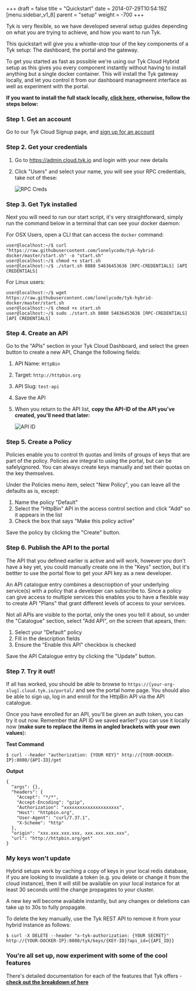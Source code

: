 +++
draft = false
title = "Quickstart"
date = 2014-07-29T10:54:19Z
[menu.sidebar_v1_8]
    parent = "setup"
    weight = -700
+++

Tyk is very flexible, so we have developed several setup guides depending on what you are trying to achieve, and how you want to run Tyk.

This quickstart will give you a whistle-stop tour of the key components of a Tyk setup: The dashboard, the portal and the gateway.

To get you started as fast as possible we're using our Tyk Cloud Hybrid setup as this gives you every component instantly without having to install anything but a single docker container. This will install the Tyk gateway locally, and let you control it from our dashboard managmeent interface as well as experiment with the portal.

**If you want to install the full stack locally, [click here](../docker/), otherwise, follow the steps below:**

### Step 1. Get an account

Go to our Tyk Cloud Signup page, and [sign up for an account](https://cloud.tyk.io/signup)

### Step 2. Get your credentials

1. Go to https://admin.cloud.tyk.io and login with your new details
2. Click "Users" and select your name, you will see your RPC credentials, take not of these:


	![RPC Creds](/imgs/quickstart-creds.png)


### Step 3. Get Tyk installed

Next you will need to run our start script, it's very straightforward, simply run the command below in a terminal that can see your docker daemon:

For OSX Users, open a CLI that can access the `docker` command:

	user@localhost:~/$ curl "https://raw.githubusercontent.com/lonelycode/tyk-hybrid-docker/master/start.sh" -o "start.sh"
	user@localhost:~/$ chmod +x start.sh
	user@localhost:~/$ ./start.sh 8080 54636453636 [RPC-CREDENTIALS] [API CREDENTIALS]

For Linux users:

	user@localhost:~/$ wget https://raw.githubusercontent.com/lonelycode/tyk-hybrid-docker/master/start.sh
	user@localhost:~/$ chmod +x start.sh
	user@localhost:~/$ sudo ./start.sh 8080 54636453636 [RPC-CREDENTIALS] [API CREDENTIALS]

### Step 4. Create an API

Go to the "APIs" section in your Tyk Cloud Dashboard, and select the green button to create a new API, Change the following fields:

1. API Name: `HttpBin`
2. Target: `http://httpbin.org`
3. API Slug: `test-api`
4. Save the API
5. When you return to the API list, **copy the API-ID of the API you've created, you'll need that later:**

	![API ID](/imgs/registered-apis.png)

### Step 5. Create a Policy

Policies enable you to control th quotas and limits of groups of keys that are part of the policy. Policies are integral to using the portal, but can be safelyignored. You can always create keys manually and set their quotas on the key themselves.

Under the Policies menu item, select "New Policy", you can leave all the defaults as is, except: 

1. Name the policy "Default"
2. Select the "HttpBin" API in the access control section and click "Add" so it appears in the list
3. Check the box that says "Make this policy active"

Save the policy by clicking the "Create" button.

### Step 6. Publish the API to the portal

The API that you defined earlier is active and will work, however you don't have a key yet, you could manually create one in the "Keys" section, but it's bettter to use the portal flow to get your API key as a new developer. 

An API catalogue entry combines a descrioption of your underlying service(s) with a policy that a developer can subscribe to. Since a policy can give access to multiple services this enables you to have a flexible way to create API "Plans" that grant different levels of access to your services.

Not all APIs are visible to the portal, only the ones you tell it about, so under the "Catalogue" section, select "Add API", on the screen that apears, then:

1. Select your "Default" policy
2. Fill in the description fields
3. Ensure the "Enable this API" checkbox is checked

Save the API Catalogue entry by clicking the "Update" button.

### Step 7. Try it out!

If all has worked, you should be able to browse to `https://[your-org-slug].cloud.tyk.io/portal/` and see the portal home page. You should also be able to sign up, log in and enroll for the HttpBin API via the API catalogue.

Once you have enrolled for an API, you'll be given an auth token, you can try it out now. Remember that API ID we saved earlier? you can use it locally now (**make sure to replace the items in angled brackets with your own values**):

**Test Command**

	$ curl --header "authorization: {YOUR KEY}" http://{YOUR-DOCKER-IP}:8080/{API-ID}/get

**Output**

	{
	  "args": {},
	  "headers": {
	    "Accept": "*/*",
	    "Accept-Encoding": "gzip",
	    "Authorization": "xxxxxxxxxxxxxxxxxxxxx",
	    "Host": "httpbin.org",
	    "User-Agent": "curl/7.37.1",
	    "X-Scheme": "http"
	  },
	  "origin": "xxx.xxx.xxx.xxx, xxx.xxx.xxx.xxx",
	  "url": "http://httpbin.org/get"
	}


### My keys won't update

Hybrid setups work by caching a copy of keys in your local redis database, if you are looking to invalidate a token (e.g. you delete or change it from the cloud instance), then it will still be available on your local instance for at least 30 seconds until the change propagates to your cluster.

A new key will become available instantly, but any changes or deletions can take up to 30s to fully propagate.

To delete the key manually, use the Tyk REST API to remove it from your hybrid instance as follows:

	$ curl -X DELETE --header "x-tyk-authorization: {YOUR SECRET}" http://{YOUR-DOCKER-IP}:8080/tyk/keys/{KEY-ID}?api_id={{API_ID}}

### You're all set up, now experiment with some of the cool features

There's detailed documentation for each of the features that Tyk offers - **[check out the breakdown of here](/dashboard-v0-9/api-management/api-management-overview/)**
